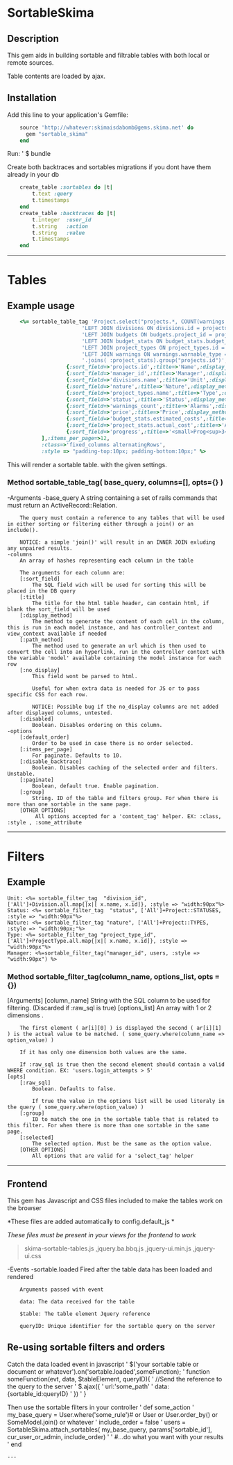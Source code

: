 # SortableSkima

## Description

This gem aids in building sortable and filtrable tables with both local or remote sources.

Table contents are loaded by ajax.

## Installation

Add this line to your application's Gemfile:
```ruby
    source 'http://whatever:skimaisdabomb@gems.skima.net' do
      gem "sortable_skima"
    end
```
Run:
'    $ bundle

Create both backtraces and sortables migrations if you dont have them already in your db
```ruby
    create_table :sortables do |t|
        t.text :query
        t.timestamps
    end
    create_table :backtraces do |t|
        t.integer  :user_id
        t.string   :action
        t.string   :value
        t.timestamps
    end
```

---


# Tables
## Example usage
```ruby
    <%= sortable_table_tag 'Project.select("projects.*, COUNT(warnings.id) as warnings_count").joins("LEFT JOIN users ON users.id = projects.manager_id '+
						'LEFT JOIN divisions ON divisions.id = projects.division_id '+
						'LEFT JOIN budgets ON budgets.project_id = projects.id AND budgets.active '+
                        'LEFT JOIN budget_stats ON budget_stats.budget_id = budgets.id '+
						'LEFT JOIN project_types ON project_types.id = projects.project_type_id '+
                        'LEFT JOIN warnings ON warnings.warnable_type = \'Project\' AND warnings.warnable_id = projects.id")'+
						'.joins( :project_stats).group("projects.id")',[
                   {:sort_field=>'projects.id',:title=>'Name',:display_method=>"summary",:path_method=>"project_path(model)",:td_class=>'align_center', :style=>'width: 200px;'},
                   {:sort_field=>'manager_id',:title=>'Manager',:display_method=>"manager.nil? ? '---' : manager.username",:path_method=>"model.manager.nil? ? nil : user_path(model.manager)",:td_class=>'align_center', :style=>'width: 70px;'},
                   {:sort_field=>'divisions.name',:title=>'Unit',:display_method=>'division.name rescue "---"',:td_class=>'align_center',:style=>'width: 100px;'},
                   {:sort_field=>'nature',:title=>'Nature',:display_method=>'nature',:td_class=>'align_center',:style=>'width: 70px;'},
                   {:sort_field=>'project_types.name',:title=>'Type',:display_method=>'project_type.name',:td_class=>'align_center',:style=>'width: 70px;'},
                   {:sort_field=>'status',:title=>'Status',:display_method=>'get_status',:td_class=>'align_center',:style=>'width: 70px;'},
                   {:sort_field=>'warnings_count',:title=>'Alarms',:display_method=>"warnings_count",:td_class=>'align_center',:style=>'width: 70px;'},
                   {:sort_field=>'price',:title=>'Price',:display_method=>"price",:td_class=>'align_center',:style=>'width: 70px;'},
                   {:sort_field=>'budget_stats.estimated_costs',:title=>'Est. Cost',:display_method=>"active_budget.budget_stats.estimated_costs rescue '---'",:td_class=>'align_center',:style=>'width: 70px;'},
                   {:sort_field=>'project_stats.actual_cost',:title=>'Actual Cost',:display_method=>"project_stats.actual_cost",:style=>'width: 90px;'},
                   {:sort_field=>'progress',:title=>'<small>Prog<sup>3</sup></small>',:display_method=>"100 * project_stats.progress.round(2) if !project_stats.progress.nil?",:style=>'width: 70px;'}
           ],:items_per_page=>12,
           :class=>'fixed_columns alternatingRows',
           :style => "padding-top:10px; padding-bottom:10px;" %>
```
This will render a sortable table. with the given settings.

### Method sortable_table_tag( base_query, columns=[], opts={} )

-Arguments
    -base_query
        A string containing a set of rails commands that must return an ActiveRecord::Relation.

        The query must contain a reference to any tables that will be used in either sorting or filtering either through a join() or an include().

        NOTICE: a simple 'join()' will result in an INNER JOIN exluding any unpaired results.
    -columns
        An array of hashes representing each column in the table

        The arguments for each column are:
        [:sort_field]
            The SQL field wich will be used for sorting this will be placed in the DB query
        [:title]
            The title for the html table header, can contain html, if blank the sort_field will be used
        [:display_method]
            The method to generate the content of each cell in the column, this is run in each model instance, and has controller_context and view_context available if needed
        [:path_method]
            The method used to generate an url which is then used to convert the cell into an hyperlink, run in the controller context with the variable 'model' available containing the model instance for each row
        [:no_display]
            This field wont be parsed to html.

            Useful for when extra data is needed for JS or to pass specific CSS for each row.

            NOTICE: Possible bug if the no_display columns are not added after displayed columns, untested.
        [:disabled]
            Boolean. Disables ordering on this column.
    -options
        [:default_order]
            Order to be used in case there is no order selected.
        [:items_per_page]
            For paginate. Defaults to 10.
        [:disable_backtrace]
            Boolean. Disables caching of the selected order and filters. Unstable.
        [:paginate]
            Boolean, default true. Enable pagination.
        [:group]
            String. ID of the table and filters group. For when there is more than one sortable in the same page.
        [OTHER OPTIONS]
             All options accepted for a 'content_tag' helper. EX: :class, :style , :some_attribute

---

# Filters

## Example
    Unit: <%= sortable_filter_tag  "division_id", ['All']+Division.all.map{|x|[ x.name, x.id]}, :style => "width:90px"%>
    Status: <%= sortable_filter_tag  "status", ['All']+Project::STATUSES, :style => "width:90px"%>
    Nature: <%= sortable_filter_tag "nature", ['All']+Project::TYPES, :style => "width:90px;"%>
    Type: <%= sortable_filter_tag "project_type_id", ['All']+ProjectType.all.map{|x|[ x.name, x.id]}, :style => "width:90px"%>
    Manager: <%=sortable_filter_tag("manager_id", users, :style => "width:90px") %>

### Method sortable_filter_tag(column_name, options_list,  opts = {})

[Arguments]
    [column_name]
        String with the SQL column to be used for filtering. (Discarded if :raw_sql is true)
    [options_list]
        An array with 1 or 2 dimensions .

        The first element ( ar[i][0] ) is displayed the second ( ar[i][1] ) is the actual value to be matched. ( some_query.where(column_name => option_value) )

        If it has only one dimension both values are the same.

        If :raw_sql is true then the second element should contain a valid WHERE condition. EX: 'users.login_attempts > 5'
    [opts]
        [:raw_sql]
            Boolean. Defaults to false.

            If true the value in the options list will be used literaly in the query ( some_query.where(option_value) )
        [:group]
            ID to match the one in the sortable table that is related to this filter. For when there is more than one sortable in the same page.
        [:selected]
            The selected option. Must be the same as the option value.
        [OTHER OPTIONS]
            All options that are valid for a 'select_tag' helper
---


## Frontend
This gem has Javascript and CSS files included to make the tables work on the browser

*These files are added automatically to config.default_js *

*These files must be present in your views for the frontend to work*

> skima-sortable-tables.js
> ,jquery.ba.bbq.js
> ,jquery-ui.min.js
> ,jquery-ui.css

-Events
    -sortable.loaded
        Fired after the table data has been loaded and rendered

        Arguments passed with event

        data: The data received for the table

        $table: The table element Jquery reference

        queryID: Unique identifier for the sortable query on the server

## Re-using sortable filters and orders

Catch the data loaded event in javascript
'    $('your sortable table or document or whatever').on('sortable.loaded',someFunction);
'    function someFunction(evt, data, $tableElement, queryID){
'        //Send the reference to the query to the server
'        $.ajax({
'            url:'some_path'
'            data:{sortable_id:queryID}
'        })
'    }

Then use the sortable filters in your controller
'    def some_action
'        my_base_query = User.where('some_rule')# or User or User.order_by() or SomeModel.join() or whatever
'        include_order = false
'        users = SortableSkima.attach_sortables( my_base_query,  params['sortable_id'], cur_user_or_admin, include_order)
'
'        #...do what you want with your results
'    end


    ---

